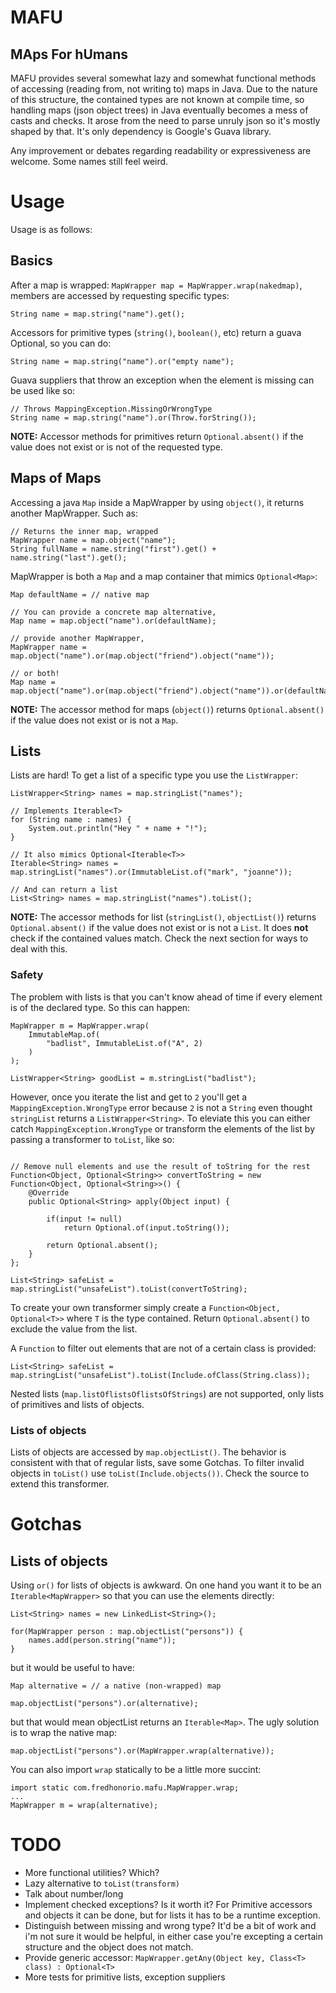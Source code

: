 
MAFU
====
MAps For hUmans
----

MAFU provides several somewhat lazy and somewhat functional methods of accessing (reading from, not writing to) maps in Java.
Due to the nature of this structure, the contained types are not known at compile time,
so handling maps (json object trees) in Java eventually becomes a mess of casts and checks.
It arose from the need to parse unruly json so it's mostly shaped by that.
It's only dependency is Google's Guava library.

Any improvement or debates regarding readability or expressiveness are welcome. Some names still feel weird.

# Usage
Usage is as follows:
## Basics

After a map is wrapped: `MapWrapper map = MapWrapper.wrap(nakedmap)`, members are accessed by requesting specific types:

```
String name = map.string("name").get();
```

Accessors for primitive types (`string()`, `boolean()`, etc) return a guava Optional, so you can do:

```
String name = map.string("name").or("empty name");
```

Guava suppliers that throw an exception when the element is missing can be used like so:

```
// Throws MappingException.MissingOrWrongType
String name = map.string("name").or(Throw.forString());
```

__NOTE:__ Accessor methods for primitives return `Optional.absent()` if the value does not exist or is not of the requested type.

## Maps of Maps

Accessing a java `Map` inside a MapWrapper by using `object()`, it returns another MapWrapper. Such as:

```
// Returns the inner map, wrapped
MapWrapper name = map.object("name");
String fullName = name.string("first").get() + name.string("last").get();
```

MapWrapper is both a `Map` and a map container that mimics `Optional<Map>`:
```
Map defaultName = // native map

// You can provide a concrete map alternative,
Map name = map.object("name").or(defaultName);

// provide another MapWrapper,
MapWrapper name = map.object("name").or(map.object("friend").object("name"));

// or both!
Map name = map.object("name").or(map.object("friend").object("name")).or(defaultName);
```

__NOTE:__ The accessor method for maps (`object()`) returns `Optional.absent()` if the value does not exist or is not a `Map`.

## Lists
Lists are hard! To get a list of a specific type you use the `ListWrapper`:
```
ListWrapper<String> names = map.stringList("names");

// Implements Iterable<T>
for (String name : names) {
    System.out.println("Hey " + name + "!");
}

// It also mimics Optional<Iterable<T>>
Iterable<String> names = map.stringList("names").or(ImmutableList.of("mark", "joanne"));

// And can return a list
List<String> names = map.stringList("names").toList();
```

__NOTE:__ The accessor methods for list (`stringList()`, `objectList()`) returns `Optional.absent()` if the value does not exist or is not a `List`.
It does __not__ check if the contained values match. Check the next section for ways to deal with this.

### Safety

The problem with lists is that you can't know ahead of time if every element is of the declared type. So this can happen:
```
MapWrapper m = MapWrapper.wrap(
    ImmutableMap.of(
        "badlist", ImmutableList.of("A", 2)
	)
);

ListWrapper<String> goodList = m.stringList("badlist");
```
However, once you iterate the list and get to `2` you'll get a `MappingException.WrongType` error because `2` is not a `String` even thought `stringList` returns a `ListWrapper<String>`. To eleviate this you can either catch
`MappingException.WrongType` or transform the elements of the list by passing a transformer to `toList`, like so:
```

// Remove null elements and use the result of toString for the rest
Function<Object, Optional<String>> convertToString = new Function<Object, Optional<String>>() {
    @Override
	public Optional<String> apply(Object input) {

        if(input != null)
            return Optional.of(input.toString());

        return Optional.absent();
	}
};

List<String> safeList = map.stringList("unsafeList").toList(convertToString);

```
To create your own transformer simply create a `Function<Object, Optional<T>>` where `T` is the type contained.
Return `Optional.absent()` to exclude the value from the list.

A `Function` to filter out elements that are not of a certain class is provided:
```
List<String> safeList = map.stringList("unsafeList").toList(Include.ofClass(String.class));
```

Nested lists (`map.listOflistsOflistsOfStrings`) are not supported, only lists of primitives and lists of objects.

### Lists of objects

Lists of objects are accessed by ```map.objectList()```. The behavior is consistent with that of regular lists, save some Gotchas. To filter invalid objects in `toList()` use `toList(Include.objects())`. Check the source to extend this transformer.

# Gotchas

## Lists of objects

Using `or()` for lists of objects is awkward. On one hand you want it to be an `Iterable<MapWrapper>` so that you can use the elements directly:
```
List<String> names = new LinkedList<String>();

for(MapWrapper person : map.objectList("persons")) {
    names.add(person.string("name"));
}
```
but it would be useful to have:
```
Map alternative = // a native (non-wrapped) map

map.objectList("persons").or(alternative);
```
but that would mean objectList returns an `Iterable<Map>`. The ugly solution is to wrap the native map:
```
map.objectList("persons").or(MapWrapper.wrap(alternative));
```

You can also import `wrap` statically to be a little more succint:
```
import static com.fredhonorio.mafu.MapWrapper.wrap;
...
MapWrapper m = wrap(alternative);
```

# TODO
* More functional utilities? Which?
* Lazy alternative to `toList(transform)`
* Talk about number/long
* Implement checked exceptions? Is it worth it? For Primitive accessors and objects it can be done, but for lists it has to be a runtime exception.
* Distinguish between missing and wrong type? It'd be a bit of work and i'm not sure it would be helpful, in either case you're excepting a certain structure and the object does not match. 
* Provide generic accessor: `MapWrapper.getAny(Object key, Class<T> class) : Optional<T>`
* More tests for primitive lists, exception suppliers
